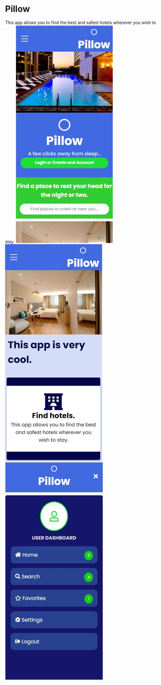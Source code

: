 # Pillow

This app allows you to find the best and safest hotels wherever you wish to stay.
<img src="images/PillowLandingPage.jpg">
<img src="images/FindHotels.jpg">
<img src="images/PillowNav.jpg">
